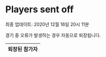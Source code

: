 # Players sent off
최종 업데이트: 2020년 12월 16일 20시 11분


경기 중 오류가 발생하는 경우 자동으로 퇴장됩니다.


| 퇴장된 참가자 |
|:---:|